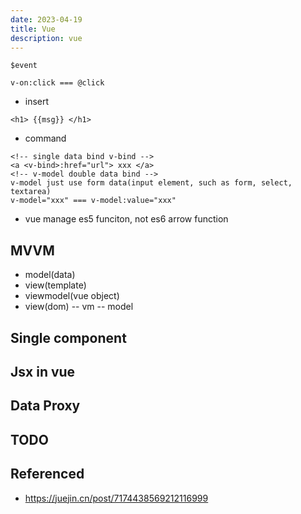 ```yaml
---
date: 2023-04-19
title: Vue
description: vue
---
```


`$event`

`v-on:click === @click`

* insert

```vue
<h1> {{msg}} </h1>
```

* command

```vue
<!-- single data bind v-bind -->
<a <v-bind>:href="url"> xxx </a>
<!-- v-model double data bind -->
v-model just use form data(input element, such as form, select, textarea)
v-model="xxx" === v-model:value="xxx"
```

* vue manage es5 funciton, not es6 arrow function

## MVVM

* model(data)
* view(template)
* viewmodel(vue object)
* view(dom) -- vm -- model

## Single component

## Jsx in vue

## Data Proxy

## TODO

## Referenced

* https://juejin.cn/post/7174438569212116999
